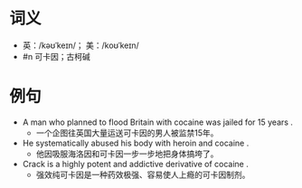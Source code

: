 # 词义
- 英：/kəʊˈkeɪn/； 美：/koʊˈkeɪn/
- #n 可卡因；古柯碱
# 例句
- A man who planned to flood Britain with cocaine was jailed for 15 years .
	- 一个企图往英国大量运送可卡因的男人被监禁15年。
- He systematically abused his body with heroin and cocaine .
	- 他因吸服海洛因和可卡因一步一步地把身体搞垮了。
- Crack is a highly potent and addictive derivative of cocaine .
	- 强效纯可卡因是一种药效极强、容易使人上瘾的可卡因制剂。
